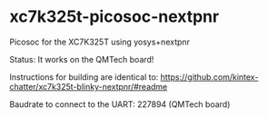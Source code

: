 # xc7k325t-picosoc-nextpnr
Picosoc for the XC7K325T using yosys+nextpnr

Status: It works on the QMTech board!

Instructions for building are identical to:
https://github.com/kintex-chatter/xc7k325t-blinky-nextpnr/#readme

Baudrate to connect to the UART: 227894 (QMTech board)
